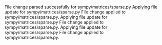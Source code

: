 File change parsed successfully for sympy/matrices/sparse.py
Applying file update for sympy/matrices/sparse.py
File change applied to sympy/matrices/sparse.py.
Applying file update for sympy/matrices/sparse.py
File change applied to sympy/matrices/sparse.py.
Applying file update for sympy/matrices/sparse.py
File change applied to sympy/matrices/sparse.py.
